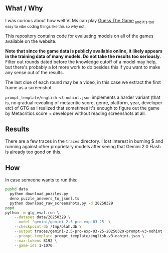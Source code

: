 ## What / Why

I was curious about how well VLMs can play [Guess The Game](https://guessthe.game) <sub>and it's too easy to vibe coding things like this so why not.</sub>

This repository contains code for evaluating models on all of the games available on the website.

**Note that since the game data is publicly available online, it likely appears in the training data of many models. Do not take the results too seriously.** Filter out rounds dated before the knowledge cutoff of a model may help, but there's probably a lot more work to do besides this if you want to make any sense out of the results.

The last clue of each round may be a video, in this case we extract the first frame as a screenshot.

`prompt_template/english-v3-nohint.json` implements a harder variant (that is, no gradual revealing of metacritic score, genre, platform, year, developer etc) of GTG as I realized that sometimes it's enough to figure out the game by Metacritics score + developer without reading screenshots at all.

## Results

There are a few traces in the `traces` directory. I lost interest in burning $ and running against other proprietary models after seeing that Gemini 2.0 Flash is already too good on this.

## How

In case someone wants to run this:

```bash
pushd data
  python download_puzzles.py
  deno puzzle_answers_to_jsonl.ts
  python download_raw_screenshots.py -d 20250329
popd
python -m gtg_eval.run \
    --dataset data/20250329 \
    --model 'gemini/gemini-2.5-pro-exp-03-25' \
    --checkpoint-db /tmp/blah.db \
    --output traces/gemini-2.5-pro-exp-03-25-20250329-prompt-v3-nohint.json \
    --prompt-template prompt_template/english-v3-nohint.json \
    --max-tokens 8192 \
    --game-ids 1-1070
```
